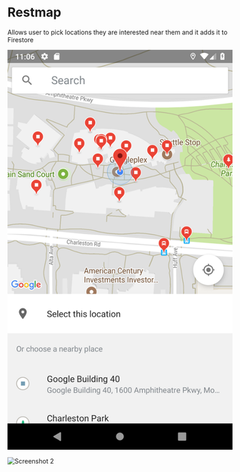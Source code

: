 # Restmap

Allows user to pick locations they are interested near them and it adds it to Firestore

![Screenshot 1](screenshots/Screenshot_1534435578.png)

![Screenshot 2](Screenshot_1534435587.png)
